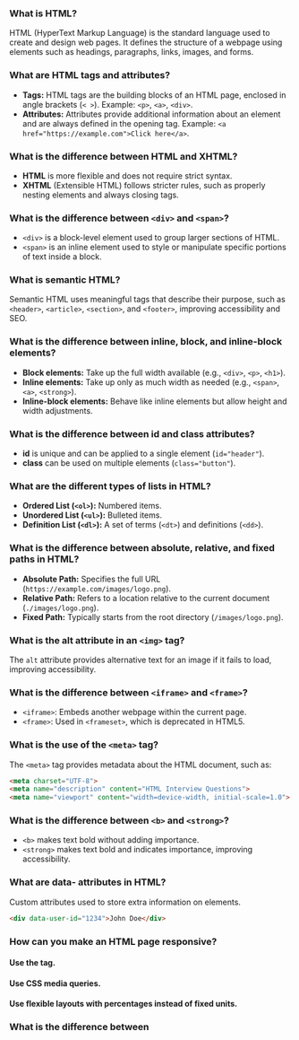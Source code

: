 ###  What is HTML? 
HTML (HyperText Markup Language) is the standard language used to create and design web pages. It defines the structure of a webpage using elements such as headings, paragraphs, links, images, and forms.

###  What are HTML tags and attributes? 
- **Tags:** HTML tags are the building blocks of an HTML page, enclosed in angle brackets (`< >`). Example: `<p>`, `<a>`, `<div>`.
- **Attributes:** Attributes provide additional information about an element and are always defined in the opening tag. Example: `<a href="https://example.com">Click here</a>`.

###  What is the difference between HTML and XHTML? 
- **HTML** is more flexible and does not require strict syntax.
- **XHTML** (Extensible HTML) follows stricter rules, such as properly nesting elements and always closing tags.

###  What is the difference between `<div>` and `<span>`? 
- `<div>` is a block-level element used to group larger sections of HTML.
- `<span>` is an inline element used to style or manipulate specific portions of text inside a block.

###  What is semantic HTML?
Semantic HTML uses meaningful tags that describe their purpose, such as `<header>`, `<article>`, `<section>`, and `<footer>`, improving accessibility and SEO.


###  What is the difference between inline, block, and inline-block elements?
- **Block elements:** Take up the full width available (e.g., `<div>`, `<p>`, `<h1>`).
- **Inline elements:** Take up only as much width as needed (e.g., `<span>`, `<a>`, `<strong>`).
- **Inline-block elements:** Behave like inline elements but allow height and width adjustments.

###  What is the difference between id and class attributes? 
- **id** is unique and can be applied to a single element (`id="header"`).
- **class** can be used on multiple elements (`class="button"`).

###  What are the different types of lists in HTML?   
- **Ordered List (`<ol>`):** Numbered items.
- **Unordered List (`<ul>`):** Bulleted items.
- **Definition List (`<dl>`):** A set of terms (`<dt>`) and definitions (`<dd>`).

###  What is the difference between absolute, relative, and fixed paths in HTML? 
- **Absolute Path:** Specifies the full URL (`https://example.com/images/logo.png`).
- **Relative Path:** Refers to a location relative to the current document (`./images/logo.png`).
- **Fixed Path:** Typically starts from the root directory (`/images/logo.png`).

###  What is the alt attribute in an `<img>` tag? 
The `alt` attribute provides alternative text for an image if it fails to load, improving accessibility.


###  What is the difference between `<iframe>` and `<frame>`?  
- `<iframe>`: Embeds another webpage within the current page.
- `<frame>`: Used in `<frameset>`, which is deprecated in HTML5.

###  What is the use of the `<meta>` tag?  
The `<meta>` tag provides metadata about the HTML document, such as:
```html
<meta charset="UTF-8">
<meta name="description" content="HTML Interview Questions">
<meta name="viewport" content="width=device-width, initial-scale=1.0">
```

###  What is the difference between `<b>` and `<strong>`?  
- `<b>` makes text bold without adding importance.  
- `<strong>` makes text bold and indicates importance, improving accessibility.

###  What are data- attributes in HTML?
Custom attributes used to store extra information on elements.
```html
<div data-user-id="1234">John Doe</div>
```

### How can you make an HTML page responsive?
#### Use the <meta name="viewport" content="width=device-width, initial-scale=1.0"> tag.
#### Use CSS media queries.
#### Use flexible layouts with percentages instead of fixed units.

### What is the difference between <script> and <noscript>?
#### <script>: Embeds JavaScript.
#### <noscript>: Displays alternative content if JavaScript is disabled.

### What is the difference between defer and async in <script>?
#### async: Loads and executes JavaScript as soon as possible without blocking HTML parsing.
#### defer: Loads the script in the background and executes it after HTML parsing.

### What is the purpose of the download attribute in <a> tags?
The download attribute allows users to download a file instead of navigating to the link.

```
<a href="file.pdf" download="myfile.pdf">Download PDF</a>
```

### How do you embed audio and video in HTML5?
 ```
<audio controls>
  <source src="audio.mp3" type="audio/mpeg">
  Your browser does not support the audio element.
</audio>

```
```
<video controls width="400">
  <source src="video.mp4" type="video/mp4">
  Your browser does not support the video tag.
</video>
```
### What is the difference between <section> and <article>?
<section>: Represents a general section of a page.
<article>: Represents self-contained content that can stand alone.

  
### HTML5 Features 
#### New semantic elements
```
<header> ,  <footer> ,  <section> , <article> 
```
#### Native support for audio and video.
#### Form enhancements
```
<input type="email">
<input type="date">
```
#### Geolocation API.
#### Web Storage API (localStorage, sessionStorage).

